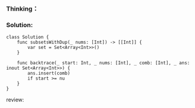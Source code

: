 ### Thinking：

### Solution:

```
class Solution {
    func subsetsWithDup(_ nums: [Int]) -> [[Int]] {
        var set = Set<Array<Int>>()
    }

	func backtrace(_ start: Int, _ nums: [Int], _ comb: [Int], _ ans: inout Set<Array<Int>>) {
		ans.insert(comb)
		if start >= nu
	}
}
```

review: